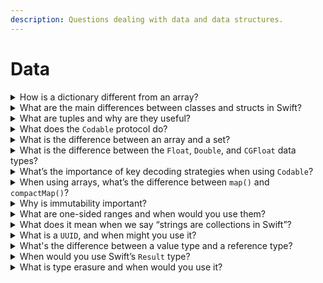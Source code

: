 ```yaml
---
description: Questions dealing with data and data structures.
---
```


# Data

<details>

<summary>How is a dictionary different from an array?</summary>

**Arrays:**

* Ordered collections of elements accessed by index (0, 1, 2...)
* Elements are stored sequentially in memory
* Lookups by index are fast (O(1))
* Searching for a value requires iteration (O(n))
* Example: `[1, 5, 7, 9]` - you'd access the second element with `array[1]`

**Dictionaries:**

* Key-value pairs where each value is accessed by its unique key
* Data is stored in an unordered manner
* Lookups by key are fast (O(1) average case)
* No sequential indexing
* Example: `{"name": "John", "age": 30}` - you'd access John's age with `dictionary["age"]`

</details>

<details>

<summary>What are the main differences between classes and structs in Swift?</summary>

**Classes:**

* Reference types (passed by reference)
* Heap allocated
* Support inheritance
* Have deinitializers
* Reference counting for memory management
* Instances can be mutated even if declared with `let`

**Structs:**

* Value types (passed by value)
* Stack allocated when possible
* No inheritance
* No deinitializers
* Automatic memberwise initializers
* Cannot be mutated if declared with `let`&#x20;

</details>

<details>

<summary>What are tuples and why are they useful?</summary>

**What they are:**

* Ordered, finite groups of values potentially of different types
* Lightweight compound values

**Why they're useful:**

* Return multiple values from a function without creating a custom type
* Group related values temporarily
* Unpacking/destructuring values
* Typed access to fixed-size collections
* Example: `let person = ("John", 30)` or with labels `let person = (name: "John", age: 30)`

</details>

<details>

<summary>What does the <code>Codable</code> protocol do?</summary>

The `Codable` protocol in Swift is a type alias that combines the `Encodable` and `Decodable` protocols. It provides a standardized way to convert Swift data types to and from external representations like JSON or Property Lists.

When you conform a type to `Codable`:

* You can encode it to formats like JSON using `JSONEncoder`
* You can decode JSON data back into Swift objects using `JSONDecoder`
* Swift automatically synthesizes the encoding/decoding logic for types with simple properties
* You can customize encoding/decoding by implementing `encode(to:)` and `init(from:)` methods

```swift
struct User: Codable {
    var name: String
    var age: Int
}

// Encoding
let user = User(name: "John", age: 30)
let jsonData = try JSONEncoder().encode(user)

// Decoding
let decodedUser = try JSONDecoder().decode(User.self, from: jsonData)
```

</details>

<details>

<summary>What is the difference between an array and a set?</summary>

**Arrays:**

* Ordered collection that can contain duplicate elements
* Elements are stored and accessed in sequence by index
* Maintains insertion order
* Better for when order matters or you need duplicates
* O(n) lookup time in worst case

**Sets:**

* Unordered collection that stores unique elements only
* No defined sequence or indexing
* Automatically removes duplicates
* Optimized for testing membership (contains operations)
* O(1) average lookup time
* Efficient for set operations like union, intersection, etc.

</details>

<details>

<summary>What is the difference between the <code>Float</code>, <code>Double</code>, and <code>CGFloat</code> data types?</summary>

**Float:**

* 32-bit floating-point number
* Less precision (about 7 decimal digits)
* Uses less memory
* Faster on some hardware but rarely meaningful in modern devices

**Double:**

* 64-bit floating-point number
* More precision (about 15-16 decimal digits)
* Swift's default floating-point type
* Preferred for most calculations

**CGFloat:**

* Platform-dependent floating-point type used in Core Graphics framework
* On 32-bit systems, it's the same as Float
* On 64-bit systems (all modern iOS/macOS devices), it's the same as Double
* Used for graphical operations like drawing and layout

In modern iOS/macOS development, since all current devices are 64-bit, `CGFloat` and `Double` are essentially the same, differing mainly in their semantic meaning in the API.\


</details>

<details>

<summary>What’s the importance of key decoding strategies when using <code>Codable</code>?</summary>

Key decoding strategies determine how JSON keys map to Swift property names when using `JSONDecoder`. They're important because:

* They allow you to decode JSON with naming conventions different from Swift (like snake\_case vs camelCase)
* They prevent you from having to write custom coding keys for every property
* They simplify working with inconsistent APIs

```swift
decoder.keyDecodingStrategy = .useDefaultKeys // Default: exact match required
decoder.keyDecodingStrategy = .convertFromSnakeCase // Converts snake_case to camelCase
decoder.keyDecodingStrategy = .custom { ... } // Custom conversion logic
```

```swift
// JSON: {"user_name": "John", "user_age": 30}
struct User: Codable {
    var userName: String
    var userAge: Int
}

let decoder = JSONDecoder()
decoder.keyDecodingStrategy = .convertFromSnakeCase
let user = try decoder.decode(User.self, from: jsonData)
```

</details>

<details>

<summary>When using arrays, what’s the difference between <code>map()</code> and <code>compactMap()</code>?</summary>

* `map()`: Transforms each element in a collection using a closure, maintaining the same number of elements
* `compactMap()`: Transforms elements AND removes nil values from the result

```swift
let numbers = ["1", "2", "three", "4"]

// Using map
let mapped = numbers.map { Int($0) }
// [Optional(1), Optional(2), nil, Optional(4)]

// Using compactMap
let compactMapped = numbers.compactMap { Int($0) }
// [1, 2, 4]
```

</details>

<details>

<summary>Why is immutability important?</summary>

Immutability (using `let` instead of `var`) is important because it:

1. **Prevents bugs**: Once initialized, values can't change unexpectedly
2. **Simplifies concurrency**: No race conditions when values can't change
3. **Improves performance**: Compiler optimizations for immutable data
4. **Functional programming**: Enables pure functions with predictable behavior
5. **Thread safety**: Safe to share immutable data across threads
6. **Easier reasoning**: Code is more predictable and easier to understand

</details>

<details>

<summary>What are one-sided ranges and when would you use them?</summary>

One-sided ranges specify a sequence that's bounded on only one side. Swift supports:

1. **Start-only range (`startIndex...`)**: Everything from the start index to the end
2. **End-only range (`...endIndex`)**: Everything from the beginning up to and including the end index
3. **End-excluding range (`..<endIndex`)**: Everything from the beginning up to but not including the end index

Examples:

```swift
swiftCopylet items = ["A", "B", "C", "D", "E"]

// From index 2 to the end
let fromC = items[2...] // ["C", "D", "E"]

// From the start through index 2
let throughC = items[...2] // ["A", "B", "C"]

// From the start up to index 2
let upToC = items[..<2] // ["A", "B"]
```

One-sided ranges are useful for:

* Slicing collections when you only care about one boundary
* Working with collections of unknown size
* String manipulation
* Pattern matching in switch statements

</details>

<details>

<summary>What does it mean when we say “strings are collections in Swift”?</summary>

In Swift, strings are collections of characters, which means:

* You can iterate over a string character by character using `for...in` loops
* String conforms to `Collection` protocol, providing functionality like `map`, `filter`, etc.
* Characters are accessed via string indices, not integers (`string[index]` not `string[0]`)
* String indices are complex types that account for variable-width Unicode characters
* You can use collection methods like `count`, `isEmpty`, `first`, and `last`

Example:

```swift
let greeting = "Hello"
for character in greeting {
    print(character)
}
// Outputs: H, e, l, l, o

let firstChar = greeting[greeting.startIndex] // "H"
let thirdChar = greeting[greeting.index(greeting.startIndex, offsetBy: 2)] // "l"
```

</details>

<details>

<summary>What is a <code>UUID</code>, and when might you use it?</summary>

A `UUID` (Universally Unique Identifier) is a 128-bit value used to uniquely identify information. In Swift, it's represented by the `UUID` struct.

Use cases:

* Generating unique identifiers for database records
* Creating unique keys for caching
* Tracking unique user sessions
* Uniquely identifying devices or instances
* Implementing offline-first syncing strategies

Example:

```swift
let id = UUID() // Creates a random UUID
let stringRepresentation = id.uuidString // e.g., "E621E1F8-C36C-495A-93FC-0C247A3E6E5F"
```

</details>

<details>

<summary>What's the difference between a value type and a reference type?</summary>

**Value Types** (structs, enums, tuples):

* Copied when assigned to variables or passed to functions
* Each copy is independent; modifications don't affect other copies
* Memory typically managed on the stack when possible
* Automatically deallocated when out of scope

**Reference Types** (classes, functions):

* Passed by reference; variables hold a reference to the same instance
* Multiple variables can reference the same instance
* Changes to one reference affect all others pointing to the same instance
* Memory managed on the heap
* Reference counting tracks when to deallocate memory

Example:

```swift
// Value type
struct Point { var x, y: Int }
var point1 = Point(x: 1, y: 1)
var point2 = point1
point2.x = 2
print(point1.x) // 1 (unchanged)

// Reference type
class Rectangle { var width, height: Int }
let rect1 = Rectangle(width: 1, height: 1)
let rect2 = rect1
rect2.width = 2
print(rect1.width) // 2 (changed)
```

</details>

<details>

<summary>When would you use Swift’s <code>Result</code> type?</summary>

`Result<Success, Failure>` is an enum with two cases: `.success(Success)` and `.failure(Failure)`. It's used to:

* Represent the outcome of operations that can either succeed or fail
* Encapsulate success values or error information in a type-safe way
* Enable cleaner error handling compared to throwing functions
* Support asynchronous error handling in completion handlers

Example:

```swift
func fetchUser(id: String, completion: @escaping (Result<User, NetworkError>) -> Void) {
    // Network request
    if successful {
        completion(.success(user))
    } else {
        completion(.failure(.notFound))
    }
}

fetchUser(id: "123") { result in
    switch result {
    case .success(let user):
        print("Found user: \(user.name)")
    case .failure(let error):
        print("Error: \(error)")
    }
}
```

</details>

<details>

<summary>What is type erasure and when would you use it?</summary>

Type erasure is a technique for hiding concrete types behind protocol interfaces while preserving type safety. You use it when:

* You need to store different implementations of a protocol with associated types
* You want to hide implementation details while maintaining protocol conformance
* You need to work around Swift's limitations with protocols that have Self or associated type requirements

Common examples include `AnyCollection`, `AnyHashable`, and `AnyPublisher` in Combine.

Example:

```swift
// Without type erasure
// Error: Protocol 'Sequence' can only be used as a generic constraint
// let sequences: [Sequence] = [...]

// With type erasure
let sequences: [AnySequence<Int>] = [
    AnySequence([1, 2, 3]),
    AnySequence(Set([4, 5, 6]))
]
```

</details>
